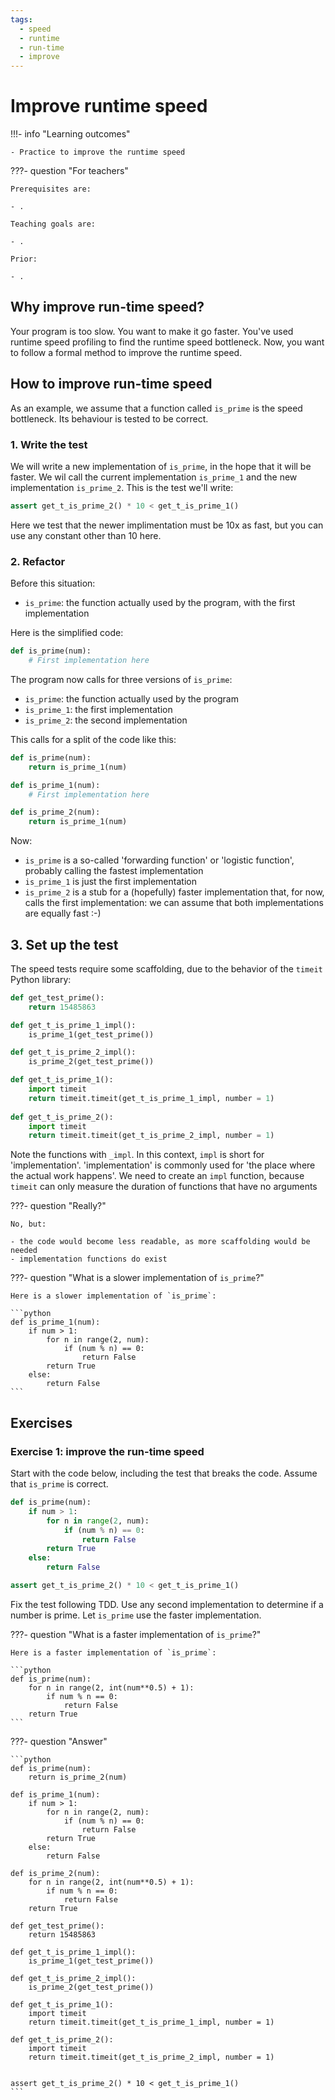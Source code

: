 ```yaml
---
tags:
  - speed
  - runtime
  - run-time
  - improve
---
```


# Improve runtime speed

!!!- info "Learning outcomes"

    - Practice to improve the runtime speed

???- question "For teachers"

    Prerequisites are:

    - .

    Teaching goals are:

    - .

    Prior:

    - .

## Why improve run-time speed?


Your program is too slow.
You want to make it go faster.
You've used runtime speed profiling to find the
runtime speed bottleneck.
Now, you want to follow a formal method
to improve the runtime speed.

## How to improve run-time speed

As an example, we assume that a function called `is_prime` is
the speed bottleneck.
Its behaviour is tested to be correct.

### 1. Write the test

We will write a new implementation of `is_prime`, in the
hope that it will be faster. We wil call the current implementation
`is_prime_1` and the new implementation `is_prime_2`.
This is the test we'll write:

```python
assert get_t_is_prime_2() * 10 < get_t_is_prime_1()
```

Here we test that the newer implimentation must be 10x as fast,
but you can use any constant other than 10 here.

### 2. Refactor

Before this situation:

- `is_prime`: the function actually used by the program,
  with the first implementation

Here is the simplified code:

```python
def is_prime(num):
    # First implementation here
```

The program now calls for three versions of `is_prime`:

- `is_prime`: the function actually used by the program
- `is_prime_1`: the first implementation
- `is_prime_2`: the second implementation

This calls for a split of the code like this:

```python
def is_prime(num):
    return is_prime_1(num)

def is_prime_1(num):
    # First implementation here

def is_prime_2(num):
    return is_prime_1(num)
```

Now:

- `is_prime` is a so-called 'forwarding function' or 'logistic function',
  probably calling the fastest implementation
- `is_prime_1` is just the first implementation
- `is_prime_2` is a stub for a (hopefully) faster implementation that,
  for now, calls the first implementation:
  we can assume that both implementations
  are equally fast :-)

## 3. Set up the test

The speed tests require some scaffolding,
due to the behavior of the `timeit` Python library:

```python
def get_test_prime():
    return 15485863

def get_t_is_prime_1_impl():
    is_prime_1(get_test_prime())

def get_t_is_prime_2_impl():
    is_prime_2(get_test_prime())

def get_t_is_prime_1():
    import timeit
    return timeit.timeit(get_t_is_prime_1_impl, number = 1)
    
def get_t_is_prime_2():
    import timeit
    return timeit.timeit(get_t_is_prime_2_impl, number = 1)
```

Note the functions with `_impl`. In this context, `impl` is short for
'implementation'. 'implementation' is commonly used for 'the place where
the actual work happens'. We need to create an `impl` function,
because `timeit` can only measure the duration of
functions that have no arguments

???- question "Really?"

    No, but:

    - the code would become less readable, as more scaffolding would be needed
    - implementation functions do exist 


???- question "What is a slower implementation of `is_prime`?"

    Here is a slower implementation of `is_prime`:

    ```python
    def is_prime_1(num):
        if num > 1:
            for n in range(2, num):
                if (num % n) == 0:
                    return False
            return True
        else:
            return False
    ```



## Exercises

### Exercise 1: improve the run-time speed

Start with the code below,
including the test that breaks the code.
Assume that `is_prime` is correct.

```python
def is_prime(num):
    if num > 1:
        for n in range(2, num):
            if (num % n) == 0:
                return False
        return True
    else:
        return False

assert get_t_is_prime_2() * 10 < get_t_is_prime_1()
```

Fix the test following TDD.
Use any second implementation to determine if a number is prime.
Let `is_prime` use the faster implementation.

???- question "What is a faster implementation of `is_prime`?"

    Here is a faster implementation of `is_prime`:

    ```python
    def is_prime(num):
        for n in range(2, int(num**0.5) + 1):
            if num % n == 0:
                return False
        return True
    ```

???- question "Answer"

    ```python
    def is_prime(num):
        return is_prime_2(num)

    def is_prime_1(num):
        if num > 1:
            for n in range(2, num):
                if (num % n) == 0:
                    return False
            return True
        else:
            return False

    def is_prime_2(num):
        for n in range(2, int(num**0.5) + 1):
            if num % n == 0:
                return False
        return True

    def get_test_prime():
        return 15485863

    def get_t_is_prime_1_impl():
        is_prime_1(get_test_prime())

    def get_t_is_prime_2_impl():
        is_prime_2(get_test_prime())

    def get_t_is_prime_1():
        import timeit
        return timeit.timeit(get_t_is_prime_1_impl, number = 1)
        
    def get_t_is_prime_2():
        import timeit
        return timeit.timeit(get_t_is_prime_2_impl, number = 1)


    assert get_t_is_prime_2() * 10 < get_t_is_prime_1()
    ```

